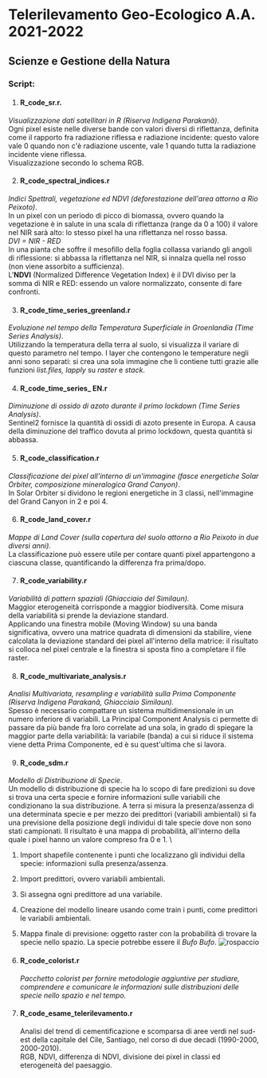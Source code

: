 # Telerilevamento Geo-Ecologico A.A. 2021-2022

## Scienze e Gestione della Natura
### Script: 

1) #### **R_code_sr.r**.
  *Visualizzazione dati satellitari in R (Riserva Indigena Parakanã)*. \
  Ogni pixel esiste nelle diverse bande con valori diversi di riflettanza, definita come il rapporto fra radiazione riflessa e radiazione incidente: questo valore vale   0 quando non c'è radiazione uscente, vale 1 quando tutta la radiazione incidente viene riflessa.\
  Visualizzazione secondo lo schema RGB. 
 
2) #### **R_code_spectral_indices.r** ####
*Indici Spettrali, vegetazione ed NDVI (deforestazione dell'area attorno a Rio Peixoto)*. \
In un pixel con un periodo di picco di biomassa, ovvero quando la vegetazione è in salute in una scala di riflettanza (range da 0 a 100) il valore nel NIR sarà alto: lo stesso pixel ha una riflettanza nel rosso bassa. \
*DVI = NIR - RED* \
In una pianta che soffre il mesofillo della foglia collassa variando gli angoli di riflessione: si abbassa la riflettanza nel NIR, si innalza quella nel rosso (non viene assorbito a sufficienza). \
L'**NDVI** (Normalized Difference Vegetation Index) è il DVI diviso per la somma di NIR e RED: essendo un valore normalizzato, consente di fare confronti. 

3) #### **R_code_time_series_greenland.r** ####
*Evoluzione nel tempo della Temperatura Superficiale in Groenlandia (Time Series Analysis)*. \
Utilizzando la temperatura della terra al suolo, si visualizza il variare di questo parametro nel tempo. I layer che contengono le temperature negli anni sono separati: si crea una sola immagine che li contiene tutti grazie alle funzioni *list.files, lapply* su *raster* e *stack*. 

4) #### **R_code_time_series_ EN.r** ####
  *Diminuzione di ossido di azoto durante il primo lockdown (Time Series Analysis)*. \
   Sentinel2 fornisce la quantità di ossidi di azoto presente in Europa. A causa della diminuzione del traffico dovuta al primo lockdown, questa quantità si abbassa. 
   
5) #### **R_code_classification.r** ####
  *Classificazione dei pixel all'interno di un'immagine (fasce energetiche Solar Orbiter, composizione mineralogica Grand Canyon)*.\
   In Solar Orbiter si dividono le regioni energetiche in 3 classi, nell'immagine del Grand Canyon in 2 e poi 4. 

6) #### **R_code_land_cover.r** ####
  *Mappe di Land Cover (sulla copertura del suolo attorno a Rio Peixoto in due diversi anni)*. \
  La classificazione può essere utile per contare quanti pixel appartengono a ciascuna classe, quantificando la differenza fra prima/dopo. 
  
7) #### **R_code_variability.r** ####
  *Variabilità di pattern spaziali (Ghiacciaio del Similaun).* \
  Maggior eterogeneità corrisponde a maggior biodiversità. Come misura della variabilità si prende la deviazione standard. \
  Applicando una finestra mobile (Moving Window) su una banda significativa, ovvero una matrice quadrata di dimensioni da stabilire, viene calcolata la deviazione       standard dei pixel all'interno della matrice: il risultato si colloca nel pixel centrale e la finestra si sposta fino a completare il file raster. 

8) #### **R_code_multivariate_analysis.r** ####
  *Analisi Multivariata, resampling e variabilità sulla Prima Componente (Riserva Indigena Parakanã, Ghiacciaio Similaun).* \
  Spesso è necessario compattare un sistema multidimensionale in un numero inferiore di variabili. La Principal Component Analysis ci permette di passare da più         bande fra loro correlate ad una sola, in grado di spiegare la maggior parte della variabilità: la variabile (banda) a cui si riduce il sistema viene detta Prima       Componente, ed è su quest'ultima che si lavora.  

9) #### **R_code_sdm.r** ####
  *Modello di Distribuzione di Specie*.\
  Un modello di distribuzione di specie ha lo scopo di fare predizioni su dove si trova una certa specie e fornire informazioni sulle variabili che condizionano la sua   distribuzione. A terra si misura la presenza/assenza di una determinata specie e per mezzo dei predittori (variabili ambientali) si fa una previsione della posizione   degli individui di tale specie dove non sono stati campionati. Il risultato è una mappa di probabilità, all'interno della quale i pixel hanno un valore compreso fra   0 e 1.  \
   1) Import shapefile contenente i punti che localizzano gli individui della specie: informazioni sulla presenza/assenza.  
   2) Import predittori, ovvero variabili ambientali. 
   3) Si assegna ogni predittore ad una variabile. 
   4) Creazione del modello lineare usando come train i punti, come predittori le variabili ambientali. 
   5) Mappa finale di previsione: oggetto raster con la probabilità di trovare la specie nello spazio. 
   La specie potrebbe essere il *Bufo Bufo*.
![rospaccio](https://user-images.githubusercontent.com/63868353/171892805-33846864-6692-4844-b808-3f21bf869782.jpg)


10) #### **R_code_colorist.r** ####
    *Pacchetto colorist per fornire metodologie aggiuntive per studiare, comprendere e comunicare le informazioni sulle distribuzioni delle specie nello spazio e nel   tempo.*

11) #### **R_code_esame_telerilevamento.r** ####
    Analisi del trend di cementificazione e scomparsa di aree verdi nel sud-est della capitale del Cile, Santiago, nel corso di due decadi (1990-2000, 2000-2010). \
    RGB, NDVI, differenza di NDVI, divisione dei pixel in classi ed eterogeneità del paesaggio. 

